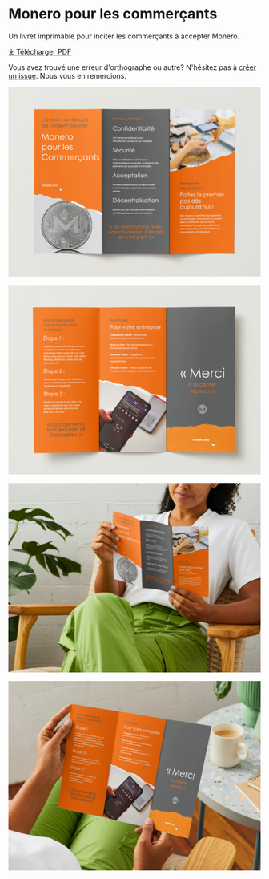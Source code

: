 # Monero pour les commerçants

Un livret imprimable pour inciter les commerçants à accepter Monero.

[&#10515; Télécharger PDF](./Monero%20pour%20les%20Commerçants.pdf)

Vous avez trouvé une erreur d'orthographe ou autre? N'hésitez pas à [créer un issue](https://github.com/ASchmidt1024/monero-for-merchants-booklet/issues/new/choose). Nous vous en remercions.

![Page 1](images/Screenshot%202023-09-03%20at%2012.01.44.png)

![Page 2](images/Screenshot%202023-09-03%20at%2012.01.48.png)

![Aperçu 1](images/Screenshot%202023-09-03%20at%2012.01.51.png)

![Aperçu 2](images/Screenshot%202023-09-03%20at%2012.01.55.png)

